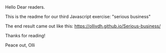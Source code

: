 Hello Dear readers.

This is the readme for our third Javascript exercise: "serious business"

The end result came out like this: https://ollivdh.github.io/Serious-business/

Thanks for reading!

Peace out, Olli
